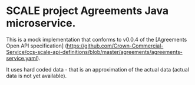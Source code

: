 # SCALE project Agreements Java microservice.

This is a mock implementation that conforms to v0.0.4 of the [Agreements Open API specification] (https://github.com/Crown-Commercial-Service/ccs-scale-api-definitions/blob/master/agreements/agreements-service.yaml).

It uses hard coded data - that is an approximation of the actual data (actual data is not yet available).

